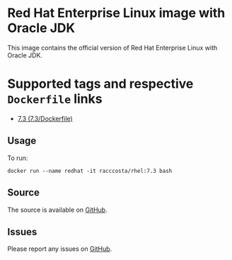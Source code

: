 # Red Hat Enterprise Linux image with Oracle JDK

This image contains the official version of Red Hat Enterprise Linux with Oracle JDK.


# Supported tags and respective `Dockerfile` links

-	[7.3 (7.3/Dockerfile)](https://github.com/racc-costa/dockerfiles/blob/master/rhel/Dockerfile)

## Usage


To run:

	docker run --name redhat -it racccosta/rhel:7.3 bash

## Source

The source is available on [GitHub](https://github.com/racc-costa/dockerfiles/tree/master/rhel).


## Issues

Please report any issues on [GitHub](https://github.com/racc-costa/dockerfiles/issues).
